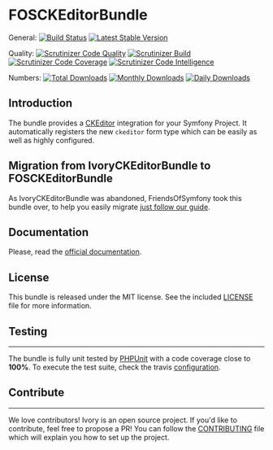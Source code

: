 FOSCKEditorBundle
==================
General: 
[![Build Status](https://travis-ci.org/FriendsOfSymfony/FOSCKEditorBundle.svg?branch=master)](https://travis-ci.org/FriendsOfSymfony/FOSCKEditorBundle)
[![Latest Stable Version](https://poser.pugx.org/friendsofsymfony/ckeditor-bundle/v/stable.svg)](https://packagist.org/packages/friendsofsymfony/ckeditor-bundle)

Quality: 
[![Scrutinizer Code Quality](https://scrutinizer-ci.com/g/FriendsOfSymfony/FOSCKEditorBundle/badges/quality-score.png?b=master)](https://scrutinizer-ci.com/g/FriendsOfSymfony/FOSCKEditorBundle/?branch=master)
[![Scrutinizer Build](https://scrutinizer-ci.com/g/FriendsOfSymfony/FOSCKEditorBundle/badges/build.png?b=master)](https://scrutinizer-ci.com/g/FriendsOfSymfony/FOSCKEditorBundle/badges/quality-score.png?b=master)
[![Scrutinizer Code Coverage](https://scrutinizer-ci.com/g/FriendsOfSymfony/FOSCKEditorBundle/badges/coverage.png?b=master)](https://scrutinizer-ci.com/g/FriendsOfSymfony/FOSCKEditorBundle/?branch=master)
[![Scrutinizer Code Intelligence](https://scrutinizer-ci.com/g/FriendsOfSymfony/FOSCKEditorBundle/badges/code-intelligence.svg?b=master)](https://scrutinizer-ci.com/g/FriendsOfSymfony/FOSCKEditorBundle/?branch=master)

Numbers: 
[![Total Downloads](https://poser.pugx.org/friendsofsymfony/ckeditor-bundle/downloads)](https://packagist.org/packages/friendsofsymfony/ckeditor-bundle)
[![Monthly Downloads](https://poser.pugx.org/friendsofsymfony/ckeditor-bundle/d/monthly)](https://packagist.org/packages/friendsofsymfony/ckeditor-bundle)
[![Daily Downloads](https://poser.pugx.org/friendsofsymfony/ckeditor-bundle/d/daily)](https://packagist.org/packages/friendsofsymfony/ckeditor-bundle)

Introduction
------------

The bundle provides a [CKEditor](https://ckeditor.com/) integration for your Symfony Project. It automatically registers
the new `ckeditor` form type which can be easily as well as highly configured.

Migration from IvoryCKEditorBundle to FOSCKEditorBundle
-------------------------------------------------------

As IvoryCKEditorBundle was abandoned, FriendsOfSymfony took this bundle over, to help
you easily migrate [just follow our guide](/doc/migration.rst).

Documentation
-------------

Please, read the [official documentation](https://symfony.com/doc/master/bundles/FOSCKEditorBundle/index.html).

License
-------

This bundle is released under the MIT license. See the included
[LICENSE](LICENSE) file for more information.

## Testing
----------

The bundle is fully unit tested by [PHPUnit](https://www.phpunit.de/) with a code coverage close to **100%**. To
execute the test suite, check the travis [configuration](/.travis.yml).

## Contribute
-------------

We love contributors! Ivory is an open source project. If you'd like to contribute, feel free to propose a PR! You
can follow the [CONTRIBUTING](/CONTRIBUTING.md) file which will explain you how to set up the project.
